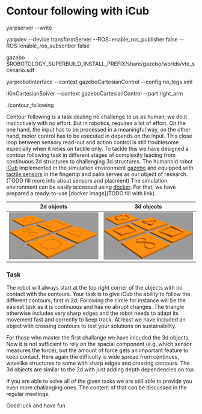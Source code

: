 Contour following with iCub
======================

yarpserver --write

yarpdev --device transformServer --ROS::enable_ros_publisher false --ROS::enable_ros_subscriber false

gazebo $ROBOTOLOGY_SUPERBUILD_INSTALL_PREFIX/share/gazebo/worlds/vte_scenario.sdf

yarprobotinterface --context gazeboCartesianControl --config no_legs.xml

iKinCartesianSolver --context gazeboCartesianControl --part right_arm

./contour_following

Contour following is a task dealing no challenge to us as human; we do it instinctively with no effort. But in robotics, requires a lot of effort. On the one hand, the input has to be processed in a meaningful way, on the other hand, motor control has to be executed in depends on the input. This close loop between sensory read-out and action control is still troublesome especially when it relies on tactile only.
To tackle this we have designed a contour following task in different stages of complexity leading from continuous 2d structures to challenging 3d structures. The humanoid robot [iCub](https://www.iit.it/web/icub) implemented in the simulation environment [gazebo](http://gazebosim.org/) and equipped with [tactile sensors](http://wiki.icub.org/wiki/Tactile_sensors_(aka_Skin)) in the fingertip and palm serves as our object of research. (TODO fill more info about sensors and placment) The simulation environment can be easily accessed using [docker](https://www.docker.com/). For that, we have prepared a ready-to-use [docker image](TODO fill with link).

2d objects | 3d objects
:---------:|:---------:
![2d_objects](https://github.com/event-driven-robotics/telluride_tac21_contour/blob/master/assets/2d_objects.png)  |  ![3d_objects](https://github.com/event-driven-robotics/telluride_tac21_contour/blob/master/assets/3d_objects.png) 

### Task

The robot will always start at the top right corner of the objects with no contact with the contours. Your task is to give iCub the ability to follow the different contours, first in 2d. Following the circle for instance will be the easiest task as it is continuous and has no abrupt changes. The triangle otherwise includes very sharp edges and the robot needs to adapt its movement fast and correctly to keep track. At least we have included an object with crossing contours to test your solutions on sustainability.

For those who master the first challange we have inlcuded the 3d objects. Now it is not sufficient to rely on the spacial component (e.g. which sensor measures the force), but the amount of force gets an important feature to keep contact. Here again the difficulty is wide spread from continues, wavelike structures to some with sharp edges and crossing contours. The 3d objects are similar to the 2d with just adding depth dependencies on top. 

If you are able to solve all of the given tasks we are still able to provide you even more challanging ones. The content of that can be discussed in the regular meetings.

Good luck and have fun
